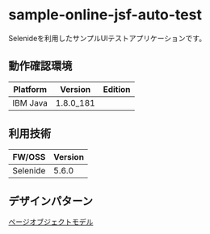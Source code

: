 # sample-online-jsf-auto-test
Selenideを利用したサンプルUIテストアプリケーションです。

## 動作確認環境
| Platform | Version | Edition |
| -------- | ------- | ------- |
| IBM Java | 1.8.0_181 | |

## 利用技術
| FW/OSS | Version |
| ------ | ------- |
| Selenide | 5.6.0 |

## デザインパターン
[ページオブジェクトモデル](https://www.selenium.dev/documentation/ja/guidelines_and_recommendations/page_object_models/)
